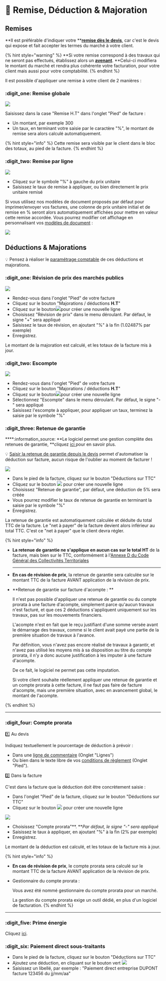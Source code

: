 # 📎 Remise, Déduction & Majoration

## Remises



**Il est préférable d'indiquer votre **[**remise dès le devis**](../les-devis/les-indispensables-du-devis/remise.md), car c'est le devis qui expose et fait accepter les termes du marché à votre client.

{% hint style="warning" %}
**Si votre remise correspond à des travaux qui ne seront pas effectués, établissez alors un **[**avenant**](https://app.gitbook.com/@batidocs/s/documentation/\~/drafts/-Menm1wOmfmOcAl2vjRd/les-avenants)**. **Celui-ci modifiera le montant du marché et rendra plus cohérente votre facturation, pour votre client mais aussi pour votre comptabilité.
{% endhint %}



Il est possible d'appliquer une remise à votre client de 2 manières :

### :digit\_one: Remise globale

![](../../.gitbook/assets/11.png)

Saisissez dans la case "Remise H.T" dans l'onglet "Pied" de facture :

* Un montant, par exemple 300
* Un taux, en terminant votre saisie par le caractère "%", le montant de remise sera alors calculé automatiquement.

{% hint style="info" %}
Cette remise sera visible par le client dans le bloc des totaux, au pied de la facture.
{% endhint %}



### :digit\_two: Remise par ligne

![](<../../.gitbook/assets/Screenshot (61a).png>)

* Cliquez sur le symbole "%" à gauche du prix unitaire
* Saisissez le taux de remise à appliquer, ou bien directement le prix unitaire remisé

Si vous utilisez nos modèles de document proposés par défaut pour imprimer/envoyer vos factures, une colonne de prix unitaire initial et de remise en % seront alors automatiquement affichées pour mettre en valeur cette remise accordée. Vous pourrez modifier cet affichage en personnalisant vos [modèles de document](https://app.gitbook.com/@batidocs/s/documentation/\~/drafts/-Men\_pFAhyDLxf6Dn7SY/modeles-de-document) :

![](../../.gitbook/assets/screenshot-165b-.png)



## Déductions & Majorations



:bulb: Pensez à réaliser le [paramétrage comptable](../exports-comptables/parametrage-1/les-comptes-complementaires.md) de ces déductions et majorations.



### :digit\_one: Révision de prix des marchés publics

![](../../.gitbook/assets/screenshot-168a-.png)

* Rendez-vous dans l'onglet "Pied" de votre facture
* Cliquez sur le bouton "Majorations / déductions **H.T**"
* Cliquez sur le bouton![](../../.gitbook/assets/screenshot-2021-08-19t161919.604.png)pour créer une nouvelle ligne &#x20;
* Choisissez "Révision de prix" dans le menu déroulant. Par défaut, le signe "+" sera appliqué
* Saisissez le taux de révision, en ajoutant "%" à la fin (1.02487% par exemple)
* Enregistrez.

Le montant de la majoration est calculé, et les totaux de la facture mis à jour.



### :digit\_two: Escompte

![](../../.gitbook/assets/screenshot-168a-.png)

* Rendez-vous dans l'onglet "Pied" de votre facture
* Cliquez sur le bouton "Majorations / déductions **H.T**"
* Cliquez sur le bouton![](../../.gitbook/assets/screenshot-2021-08-19t161919.604.png)pour créer une nouvelle ligne
* Sélectionnez "Escompte" dans le menu déroulant. Par défaut, le signe "-" sera appliqué
* Saisissez l'escompte à appliquer, pour appliquer un taux, terminez la saisie par le symbole "%"



### :digit\_three: Retenue de garantie



****:information\_source: **Le logiciel permet une gestion complète des retenues de garantie, **cliquez [ici ](../../les-plus-du-logiciel/retenue-de-garantie.md#gerer-les-retenues-de-garantie)pour en savoir plus.

:bulb: [Saisir la retenue de garantie depuis le devis](../les-devis/les-indispensables-du-devis/remise.md#retenue-de-garantie) permet d'automatiser la déduction sur facture, aucun risque de l'oublier au moment de facturer !&#x20;

![](../../.gitbook/assets/screenshot-169b-.png)

* Dans le pied de la facture, cliquez sur le bouton "Déductions sur TTC"
* Cliquez sur le bouton ![](../../.gitbook/assets/screenshot-2021-08-19t161919.604.png) pour créer une nouvelle ligne
* Choisissez "Retenue de garantie", par défaut, une déduction de 5% sera créée
* Vous pourrez modifier le taux de retenue de garantie en terminant la saisie par le symbole "%"
* Enregistrez.

La retenue de garantie est automatiquement calculée et déduite du total TTC de la facture. Le "net à payer" de la facture devient alors inférieur au total TTC. C'est ce "net à payer" que le client devra régler.

{% hint style="info" %}
*   **La retenue de garantie ne s'applique en aucun cas sur le total HT** de la facture, mais bien sur le TTC, conformément à l'[Annexe D du Code Général des Collectivités Territoriales](https://www.legifrance.gouv.fr/affichCodeArticle.do;jsessionid=563192E315E3A72832B0FE5032306000.tpdila08v\_3?idArticle=LEGIARTI000031892441\&cidTexte=LEGITEXT000006070633\&dateTexte=20161025)

    ****
*   **En cas de révision de prix**, la retenue de garantie sera calculée sur le montant TTC de la facture AVANT application de la révision de prix.


*   **Retenue de garantie sur facture d'acompte : **

    Il n'est pas possible d'appliquer une retenue de garantie ou du compte prorata à une facture d'acompte, simplement parce qu'aucun travaux n'est facturé, et que ces 2 déductions s'appliquent uniquement sur les travaux, pas sur les mouvements financiers.

    L'acompte n'est en fait que le reçu justifiant d'une somme versée avant le démarrage des travaux, comme si le client avait payé une partie de la première situation de travaux à l'avance.

    Par définition, vous n'avez pas encore réalisé de travaux à garantir, et n'avez pas utilisé les moyens mis à sa disposition au titre du compte prorata, il n'y a donc aucune justification à les imputer à une facture d'acompte.

    De ce fait, le logiciel ne permet pas cette imputation.

    Si votre client souhaite réellement appliquer une retenue de garantie et un compte prorata à cette facture, il ne faut pas faire de facture d'acompte, mais une première situation, avec en avancement global, le montant de l'acompte.


{% endhint %}

****

### :digit\_four: Compte prorata



:one: Au devis

Indiquez textuellement le pourcentage de déduction à prévoir :

* Dans une [ligne de commentaire](../les-devis/les-indispensables-du-devis/saisir-les-lignes-du-devis/lignes-du-devis.md#creer-une-ligne-de-commentaire) (Onglet "Lignes")
*   Ou bien dans le texte libre de vos [conditions de règlement](../les-devis/les-indispensables-du-devis/pied-du-devis.md#conditions-de-reglement) (Onglet "Pied").



:two: Dans la facture

C'est dans la facture que la déduction doit être concrètement saisie :&#x20;

* Dans l'onglet "Pied" de la facture, cliquez sur le bouton "Déductions sur TTC"
* Cliquez sur le bouton ![](../../.gitbook/assets/PLUS+.png) pour créer une nouvelle ligne

![](../../.gitbook/assets/screenshot-38b-.png)

* Choisissez "Compte prorata"**. **_Par défaut, le signe "-" sera appliqué_
* Saisissez le taux à appliquer, en ajoutant "%" à la fin (2% par exemple)
* Enregistrez.

Le montant de la déduction est calculé, et les totaux de la facture mis à jour.

{% hint style="info" %}
*   **En cas de révision de prix**, le compte prorata sera calculé sur le montant TTC de la facture AVANT application de la révision de prix.


*   Gestionnaire du compte prorata :

    Vous avez été nommé gestionnaire du compte prorata pour un marché.

    La gestion du compte prorata exige un outil dédié, en plus d'un logiciel de facturation.
{% endhint %}

****

### :digit\_five: Prime énergie

Cliquez [ici](deductions-et-majorations.md#autres-deductions).

####

### :digit\_six: Paiement direct sous-traitants

* Dans le pied de la facture, cliquez sur le bouton "Déductions sur TTC"
* Ajoutez une déduction, en cliquant sur le bouton vert ![](../../.gitbook/assets/screenshot-2021-08-19t161919.604.png)
* Saisissez un libellé, par exemple : "Paiement direct entreprise DUPONT facture 123456 du jj/mm/aa"

